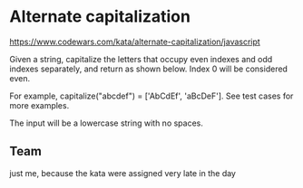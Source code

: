 # Alternate capitalization
https://www.codewars.com/kata/alternate-capitalization/javascript

Given a string, capitalize the letters that occupy even indexes and odd indexes separately, and return as shown below. Index 0 will be considered even.

For example, capitalize("abcdef") = ['AbCdEf', 'aBcDeF']. See test cases for more examples.

The input will be a lowercase string with no spaces.

## Team
just me, because the kata were assigned very late in the day